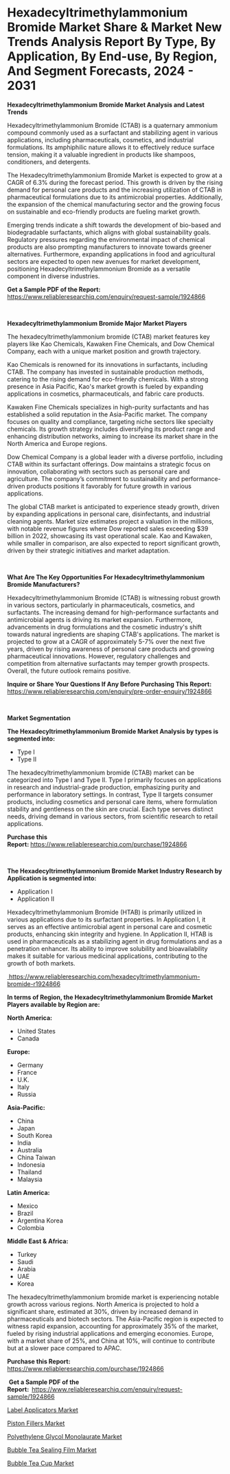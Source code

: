 <p><h1>Hexadecyltrimethylammonium Bromide Market Share & Market New Trends Analysis Report By Type, By Application, By End-use, By Region, And Segment Forecasts, 2024 - 2031</h1></p><p><strong>Hexadecyltrimethylammonium Bromide Market Analysis and Latest Trends</strong></p>
<p><p>Hexadecyltrimethylammonium Bromide (CTAB) is a quaternary ammonium compound commonly used as a surfactant and stabilizing agent in various applications, including pharmaceuticals, cosmetics, and industrial formulations. Its amphiphilic nature allows it to effectively reduce surface tension, making it a valuable ingredient in products like shampoos, conditioners, and detergents.</p><p>The Hexadecyltrimethylammonium Bromide Market is expected to grow at a CAGR of 6.3% during the forecast period. This growth is driven by the rising demand for personal care products and the increasing utilization of CTAB in pharmaceutical formulations due to its antimicrobial properties. Additionally, the expansion of the chemical manufacturing sector and the growing focus on sustainable and eco-friendly products are fueling market growth. </p><p>Emerging trends indicate a shift towards the development of bio-based and biodegradable surfactants, which aligns with global sustainability goals. Regulatory pressures regarding the environmental impact of chemical products are also prompting manufacturers to innovate towards greener alternatives. Furthermore, expanding applications in food and agricultural sectors are expected to open new avenues for market development, positioning Hexadecyltrimethylammonium Bromide as a versatile component in diverse industries.</p></p>
<p><strong>Get a Sample PDF of the Report:&nbsp;</strong> <a href="https://www.reliableresearchiq.com/enquiry/request-sample/1924866?utm_campaign=1577&utm_medium=2&utm_source=Github&utm_content=ia&utm_term=24102024&utm_id=hexadecyltrimethylammonium-bromide">https://www.reliableresearchiq.com/enquiry/request-sample/1924866</a></p>
<p>&nbsp;</p>
<p><strong>Hexadecyltrimethylammonium Bromide Major Market Players</strong></p>
<p><p>The hexadecyltrimethylammonium bromide (CTAB) market features key players like Kao Chemicals, Kawaken Fine Chemicals, and Dow Chemical Company, each with a unique market position and growth trajectory.</p><p>Kao Chemicals is renowned for its innovations in surfactants, including CTAB. The company has invested in sustainable production methods, catering to the rising demand for eco-friendly chemicals. With a strong presence in Asia Pacific, Kao's market growth is fueled by expanding applications in cosmetics, pharmaceuticals, and fabric care products.</p><p>Kawaken Fine Chemicals specializes in high-purity surfactants and has established a solid reputation in the Asia-Pacific market. The company focuses on quality and compliance, targeting niche sectors like specialty chemicals. Its growth strategy includes diversifying its product range and enhancing distribution networks, aiming to increase its market share in the North America and Europe regions.</p><p>Dow Chemical Company is a global leader with a diverse portfolio, including CTAB within its surfactant offerings. Dow maintains a strategic focus on innovation, collaborating with sectors such as personal care and agriculture. The company’s commitment to sustainability and performance-driven products positions it favorably for future growth in various applications.</p><p>The global CTAB market is anticipated to experience steady growth, driven by expanding applications in personal care, disinfectants, and industrial cleaning agents. Market size estimates project a valuation in the millions, with notable revenue figures where Dow reported sales exceeding $39 billion in 2022, showcasing its vast operational scale. Kao and Kawaken, while smaller in comparison, are also expected to report significant growth, driven by their strategic initiatives and market adaptation.</p></p>
<p>&nbsp;</p>
<p><strong>What Are The Key Opportunities For Hexadecyltrimethylammonium Bromide Manufacturers?</strong></p>
<p><p>Hexadecyltrimethylammonium Bromide (CTAB) is witnessing robust growth in various sectors, particularly in pharmaceuticals, cosmetics, and surfactants. The increasing demand for high-performance surfactants and antimicrobial agents is driving its market expansion. Furthermore, advancements in drug formulations and the cosmetic industry's shift towards natural ingredients are shaping CTAB's applications. The market is projected to grow at a CAGR of approximately 5-7% over the next five years, driven by rising awareness of personal care products and growing pharmaceutical innovations. However, regulatory challenges and competition from alternative surfactants may temper growth prospects. Overall, the future outlook remains positive.</p></p>
<p><strong>Inquire or Share Your Questions If Any Before Purchasing This Report:</strong> <a href="https://www.reliableresearchiq.com/enquiry/pre-order-enquiry/1924866?utm_campaign=1577&utm_medium=2&utm_source=Github&utm_content=ia&utm_term=24102024&utm_id=hexadecyltrimethylammonium-bromide">https://www.reliableresearchiq.com/enquiry/pre-order-enquiry/1924866</a></p>
<p>&nbsp;</p>
<p><strong>Market Segmentation</strong></p>
<p><strong>The Hexadecyltrimethylammonium Bromide Market Analysis by types is segmented into:</strong></p>
<p><ul><li>Type I</li><li>Type II</li></ul></p>
<p><p>The hexadecyltrimethylammonium bromide (CTAB) market can be categorized into Type I and Type II. Type I primarily focuses on applications in research and industrial-grade production, emphasizing purity and performance in laboratory settings. In contrast, Type II targets consumer products, including cosmetics and personal care items, where formulation stability and gentleness on the skin are crucial. Each type serves distinct needs, driving demand in various sectors, from scientific research to retail applications.</p></p>
<p><strong>Purchase this Report:&nbsp;</strong><a href="https://www.reliableresearchiq.com/purchase/1924866?utm_campaign=1577&utm_medium=2&utm_source=Github&utm_content=ia&utm_term=24102024&utm_id=hexadecyltrimethylammonium-bromide">https://www.reliableresearchiq.com/purchase/1924866</a></p>
<p>&nbsp;</p>
<p><strong>The Hexadecyltrimethylammonium Bromide Market Industry Research by Application is segmented into:</strong></p>
<p><ul><li>Application I</li><li>Application II</li></ul></p>
<p><p>Hexadecyltrimethylammonium Bromide (HTAB) is primarily utilized in various applications due to its surfactant properties. In Application I, it serves as an effective antimicrobial agent in personal care and cosmetic products, enhancing skin integrity and hygiene. In Application II, HTAB is used in pharmaceuticals as a stabilizing agent in drug formulations and as a penetration enhancer. Its ability to improve solubility and bioavailability makes it suitable for various medicinal applications, contributing to the growth of both markets.</p></p>
<p><a href="https://www.reliableresearchiq.com/hexadecyltrimethylammonium-bromide-r1924866?utm_campaign=1577&utm_medium=2&utm_source=Github&utm_content=ia&utm_term=24102024&utm_id=hexadecyltrimethylammonium-bromide">&nbsp;https://www.reliableresearchiq.com/hexadecyltrimethylammonium-bromide-r1924866</a></p>
<p><strong>In terms of Region, the Hexadecyltrimethylammonium Bromide Market Players available by Region are:</strong></p>
<p>
    <p> <strong> North America: </strong>
        <ul>
            <li>United States</li>
            <li>Canada</li>
        </ul>
        </p> 
    <p> <strong> Europe: </strong>
        <ul>
            <li>Germany</li>
            <li>France</li>
            <li>U.K.</li>
            <li>Italy</li>
            <li>Russia</li>
        </ul>
        </p> 
    <p> <strong> Asia-Pacific: </strong>
        <ul>
            <li>China</li>
            <li>Japan</li>
            <li>South Korea</li>
            <li>India</li>
            <li>Australia</li>
            <li>China Taiwan</li>
            <li>Indonesia</li>
            <li>Thailand</li>
            <li>Malaysia</li>
        </ul>
        </p> 
    <p> <strong> Latin America: </strong>
        <ul>
            <li>Mexico</li>
            <li>Brazil</li>
            <li>Argentina Korea</li>
            <li>Colombia</li>
        </ul>
        </p> 
    <p> <strong> Middle East & Africa: </strong>
        <ul>
            <li>Turkey</li>
            <li>Saudi</li>
            <li>Arabia</li>
            <li>UAE</li>
            <li>Korea</li>
        </ul>
    </p>
    </p>
<p><p>The hexadecyltrimethylammonium bromide market is experiencing notable growth across various regions. North America is projected to hold a significant share, estimated at 30%, driven by increased demand in pharmaceuticals and biotech sectors. The Asia-Pacific region is expected to witness rapid expansion, accounting for approximately 35% of the market, fueled by rising industrial applications and emerging economies. Europe, with a market share of 25%, and China at 10%, will continue to contribute but at a slower pace compared to APAC.</p></p>
<p><strong>Purchase this Report: </strong><a href="https://www.reliableresearchiq.com/purchase/1924866?utm_campaign=1577&utm_medium=2&utm_source=Github&utm_content=ia&utm_term=24102024&utm_id=hexadecyltrimethylammonium-bromide">https://www.reliableresearchiq.com/purchase/1924866</a></p>
<p>&nbsp;<strong>Get a Sample PDF of the Report:&nbsp;&nbsp;</strong><a href="https://www.reliableresearchiq.com/enquiry/request-sample/1924866?utm_campaign=1577&utm_medium=2&utm_source=Github&utm_content=ia&utm_term=24102024&utm_id=hexadecyltrimethylammonium-bromide">https://www.reliableresearchiq.com/enquiry/request-sample/1924866</a></p>
<p><strong></strong></p>
<p><p><a href="https://issuu.com/reportprime-2/docs/label-applicators-market-size-2030._d06feb4a214bec?utm_campaign=1577&utm_medium=2&utm_source=Github&utm_content=ia&utm_term=24102024&utm_id=hexadecyltrimethylammonium-bromide">Label Applicators Market</a></p><p><a href="https://issuu.com/reportprime-2/docs/piston-fillers-market-size-2030.ppt_86b1bc9f5761ee?utm_campaign=1577&utm_medium=2&utm_source=Github&utm_content=ia&utm_term=24102024&utm_id=hexadecyltrimethylammonium-bromide">Piston Fillers Market</a></p><p><a href="https://github.com/elizabethdagraca/Market-Research-Report-List-5/blob/main/polyethylene-glycol-monolaurate-market.md?utm_campaign=1577&utm_medium=2&utm_source=Github&utm_content=ia&utm_term=24102024&utm_id=hexadecyltrimethylammonium-bromide">Polyethylene Glycol Monolaurate Market</a></p><p><a href="https://www.linkedin.com/pulse/bubble-tea-sealing-film-market-share-analysis-growth-trends-ms1pf?utm_campaign=1577&utm_medium=2&utm_source=Github&utm_content=ia&utm_term=24102024&utm_id=hexadecyltrimethylammonium-bromide">Bubble Tea Sealing Film Market</a></p><p><a href="https://www.linkedin.com/pulse/bubble-tea-cup-market-emerging-trends-future-prospects-period-bhrif?utm_campaign=1577&utm_medium=2&utm_source=Github&utm_content=ia&utm_term=24102024&utm_id=hexadecyltrimethylammonium-bromide">Bubble Tea Cup Market</a></p></p>
